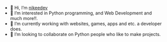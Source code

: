 - 👋 Hi, I’m [nikeedev](@nikeedev)
- 👀 I’m interested in Python programming, and Web Development and much more!!.
- 🌱 I’m currently working with websites, games, apps and etc. a developer does.
- 💞️ I’m looking to collaborate on Python people who like to make projects.

<!---
nikeedev/nikeedev is a ✨ special ✨ repository because its `README.md` (this file) appears on your GitHub profile.
You can click the Preview link to take a look at your changes.
--->

